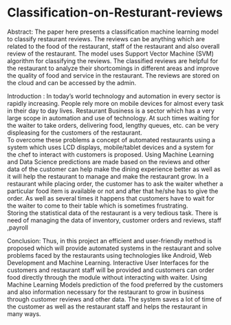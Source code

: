 # Classification-on-Resturant-reviews

Abstract: 
The paper here presents a classification machine learning model to classify  restaurant reviews. The 
reviews can be anything which are related to the food of the restaurant, staff of the restaurant and also overall 
review of the restaurant. The model uses Support Vector Machine (SVM) algorithm for classifying the reviews. 
The  classified  reviews  are  helpful  for the  restaurant  to  analyze  their  shortcomings  in  different  areas  and 
improve the quality of food and service in the restaurant.  The reviews  are stored  on the  cloud and can be 
accessed by the admin.

Introduction :
In today’s  world technology and  automation in every sector  is rapidly increasing. People rely more on 
mobile devices for almost every task in their day to day lives. Restaurant Business is a sector which has a very 
large scope in automation and use of technology. At such times waiting for the waiter to take orders, delivering 
food, lengthy queues, etc. can be very displeasing for the customers of the restaurant.  
To overcome these problems a concept of automated restaurants using a system which uses LCD displays, 
mobile/tablet devices and a system for the chef to interact with customers is proposed. Using Machine Learning 
and Data Science predictions are made based on the reviews and other data of the customer can help make the 
dining experience better as well as it will help the restaurant to manage and make the restaurant grow. 
In a  restaurant while  placing order,  the customer  has to ask  the waiter  whether a particular food item is 
available or not and after that he/she has to give the order. As well as several times it happens that customers 
have to wait for the waiter to come to their table which is sometimes frustrating.  
Storing  the statistical  data of  the restaurant  is a  very  tedious task.  There  is  need of  managing the  data of inventory, customer orders and reviews, staff ,payroll


Conclusion: 
Thus, in this project an efficient and  user-friendly method is proposed which will provide automated 
systems in  the restaurant  and solve problems faced  by the  restaurants using technologies like  Android, Web 
Development and Machine Learning. Interactive User Interfaces for the customers and restaurant staff will be 
provided  and customers  can order  food  directly through the  module without interacting  with waiter. Using 
Machine Learning Models prediction of the food preferred by the customers and also information necessary for 
the restaurant to grow in business through customer reviews and other data. The system saves a lot of time of the 
customer as well as the restaurant staff and helps the restaurant in many ways.
